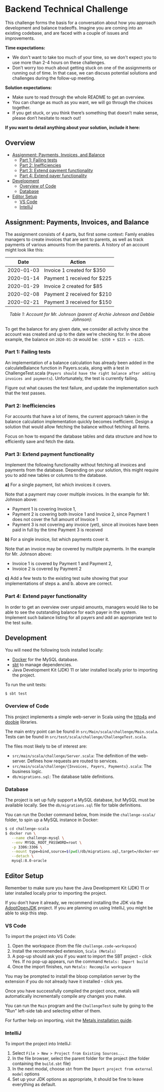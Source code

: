 # Backend Technical Challenge

This challenge forms the basis for a conversation about how you approach development and balance tradeoffs. Imagine you are coming into an existing codebase, and are faced with a couple of issues and improvements.

**Time expectations:**

- We don't want to take too much of your time, so we don't expect you to use more than 2-4 hours on these challenges.
- Don’t worry too much about getting stuck on one of the assignments or running out of time. In that case, we can discuss potential solutions and challenges during the follow-up meeting.

**Solution expectations:**

- Make sure to read through the whole README to get an overview.
- You can change as much as you want, we will go through the choices together.
- If you get stuck, or you think there’s something that doesn’t make sense, please don’t hesitate to reach out!


**If you want to detail anything about your solution, include it here:**
<!-- START of your notes on the solution -->


<!-- END of Notes -->

## Overview
- [Assignment: Payments, Invoices, and Balance](#assignment-payments-invoices-and-balance)
  - [Part 1: Failing tests](#part-1-failing-tests)
  - [Part 2: Inefficiencies](#part-2-inefficiencies)
  - [Part 3: Extend payment functionality](#part-3-extend-payment-functionality)
  - [Part 4: Extend payer functionality](#part-4-extend-payer-functionality)
- [Development](#development)
  - [Overview of Code](#overview-of-code)
  - [Database](#database)
- [Editor Setup](#editor-setup)
  - [VS Code](#vs-code)
  - [IntelliJ](#intellij)

## Assignment: Payments, Invoices, and Balance

The assignment consists of 4 parts, but first some context: Famly enables managers to create invoices that are sent to parents, as well as track payments of various amounts from the parents. A history of an account might look like this:


| **Date**   | **Action**                  |
|------------|-----------------------------|
| 2020-01-03 | Invoice 1 created for $350  |
| 2020-01-14 | Payment 1 received for $225 |
| 2020-01-29 | Invoice 2 created for $85   |
| 2020-02-08 | Payment 2 received for $210 |
| 2020-02-21 | Payment 3 received for $150 |


<p align="center">
    <i>Table 1: Account for Mr. Johnson (parent of Archie Johnson and Debbie Johnson):</i>
</p>

To get the balance for any given date, we consider all activity since the account was created and up to the date we’re checking for. In the above example, the balance on `2020-01-20` would be: `-$350 + $225 = -$125`.

### Part 1: Failing tests

An implementation of a balance calculation has already been added in the calculateBalance function in Payers.scala, along with a test in ChallengeTest.scala (`Payers should have the right balance after adding invoices and payments`). Unfortunately, the test is currently failing.

Figure out what causes the test failure, and update the implementation such that the test passes.

### Part 2: Inefficiencies

For accounts that have a lot of items, the current approach taken in the balance calculation implementation quickly becomes inefficient. Design a solution that would allow fetching the balance without fetching all items.

Focus on how to expand the database tables and data structure and how to efficiently save and fetch the data.

### Part 3: Extend payment functionality

Implement the following functionality without fetching all invoices and payments from the database. Depending on your solution, this might require you to add new tables or columns to the database.

**a)** For a single payment, list which invoices it covers.

Note that a payment may cover multiple invoices. In the example for Mr. Johnson above:

- Payment 1 is covering Invoice 1,
- Payment 2 is covering both Invoice 1 and Invoice 2, since Payment 1 does not cover the full amount of Invoice 1
- Payment 3 is not covering any invoice (yet), since all invoices have been paid in full by the time Payment 3 is received

**b)** For a single invoice, list which payments cover it.

Note that an invoice may be covered by multiple payments. In the example for Mr. Johnson above:

- Invoice 1 is covered by Payment 1 and Payment 2,
- Invoice 2 is covered by Payment 2

**c)** Add a few tests to the existing test suite showing that your implementations of steps a. and b. above are correct.

### Part 4: Extend payer functionality

In order to get an overview over unpaid amounts, managers would like to be able to see the outstanding balance for each payer in the system. Implement such balance listing for all payers and add an appropriate test to the test suite.

## Development

You will need the following tools installed locally:

- [Docker](https://www.docker.com/products/docker-desktop) for the MySQL database.
- [sbt](https://www.scala-sbt.org) to manage dependencies.
- Java Development Kit (JDK) 11 or later installed locally prior to importing the project.

To run the unit tests:

```bash
$ sbt test
```

### Overview of Code

This project implements a simple web-server in Scala using the [http4s](https://http4s.org/) and [doobie](https://tpolecat.github.io/doobie/) libraries.

The main entry point can be found in `src/Main/scala/challenge/Main.scala`.
Tests can be found in `src/test/scala/challenge/ChallengeTest.scala`.

The files most likely to be of interest are:
- `src/main/scala/challenge/Server.scala`: The definition of the web-server. Defines how requests are routed to services.
- `src/main/scala/challenge/{Invoices, Payers, Payments}.scala`: The business logic.
- `db/migrations.sql`: The database table definitions.

### Database

The project is set up fully support a MySQL database, but MySQL must be available locally. See the `db/migrations.sql` file for table definitions.

You can run the Docker command below, from inside the `challenge-scala/` folder, to spin up a MySQL instance in Docker:

```bash
$ cd challenge-scala
$ docker run \
   --name challenge-mysql \
   --env MYSQL_ROOT_PASSWORD=root \
   -p 3306:3306 \
   --mount type=bind,source=$(pwd)/db/migrations.sql,target=/docker-entrypoint-initdb.d/migrations.sql \
   --detach \
   mysql:8.0-oracle
```

## Editor Setup

Remember to make sure you have the Java Development Kit (JDK) 11 or later installed locally prior to importing the project.

If you don't have it already, we recommend installing the JDK via the [AdoptOpenJDK](https://adoptopenjdk.net/) project. If you are planning on using IntelliJ, you might be able to skip this step.

### VS Code

To import the project into VS Code:

1. Open the workspace (from the file `challenge.code-workspace`)
2. Install the recommended extension, `Scala (Metals)`
3. A pop-up should ask you if you want to import the SBT project - click Yes.
   If no pop-up appears, run the command `Metals: Import build`
4. Once the import finishes, run `Metals: Recompile workspace`

You may be prompted to install the bloop compilation server by the extension if
you do not already have it installed - click yes.

Once you have successfully compiled the project once, metals will automatically
incrementally compile any changes you make.

You can run the `Main` program and the `ChallengeTest` suite by going to the
"Run" left-side tab and selecting either of them.

For further help on importing, visit the [Metals installation guide](https://scalameta.org/metals/docs/editors/vscode.html#installation).

### IntelliJ

To import the project into IntelliJ:

1. Select `File > New > Project from Existing Sources...`
2. In the file browser, select the parent folder for the project (the folder containing the `build.sbt` file)
3. In the next modal, choose `sbt` from the `Import project from external model` options
4. Set up your JDK options as appropriate, it should be fine to leave everything as default.
